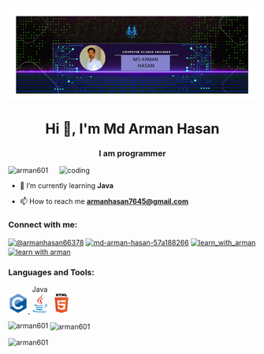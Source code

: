 <p align="center"> <img src="githubbannar2.png" alt="arman601" /> </p>
<h1 align="center">Hi 👋, I'm Md Arman Hasan</h1>
<h3 align="center">I am programmer</h3>
<img align="right"alt="coding"width="400"src="https://user-images.githubusercontent.com/55389276/140866485-8fb1c876-9a8f-4d6a-98dc-08c4981eaf70.gif">

<p align="left"> <img src="https://komarev.com/ghpvc/?username=arman601&label=Profile%20views&color=0e75b6&style=flat" alt="arman601" /> </p>

- 🌱 I’m currently learning **Java**

- 📫 How to reach me **armanhasan7645@gmail.com**

<h3 align="left">Connect with me:</h3>
<p align="left">
<a href="https://twitter.com/@armanhasan66378" target="blank"><img align="center" src="https://raw.githubusercontent.com/rahuldkjain/github-profile-readme-generator/master/src/images/icons/Social/twitter.svg" alt="@armanhasan66378" height="30" width="40" /></a>
<a href="https://linkedin.com/in/md-arman-hasan-57a188266" target="blank"><img align="center" src="https://raw.githubusercontent.com/rahuldkjain/github-profile-readme-generator/master/src/images/icons/Social/linked-in-alt.svg" alt="md-arman-hasan-57a188266" height="30" width="40" /></a>
<a href="https://instagram.com/learn_with_arman" target="blank"><img align="center" src="https://raw.githubusercontent.com/rahuldkjain/github-profile-readme-generator/master/src/images/icons/Social/instagram.svg" alt="learn_with_arman" height="30" width="40" /></a>
<a href="https://www.youtube.com/c/learn with arman" target="blank"><img align="center" src="https://raw.githubusercontent.com/rahuldkjain/github-profile-readme-generator/master/src/images/icons/Social/youtube.svg" alt="learn with arman" height="30" width="40" /></a>
</p>

<h3 align="left">Languages and Tools:</h3>
<p align="left"> 
  <a href="https://www.cprogramming.com/" target="_blank" rel="noreferrer"> 
    <img src="https://raw.githubusercontent.com/devicons/devicon/master/icons/c/c-original.svg" alt="c" width="40" height="40"/> 
  </a> 
  <span style="display: inline-block; text-align: center;">
    Java<br>
    <a href="https://www.java.com/" target="_blank" rel="noreferrer"> 
      <img src="https://raw.githubusercontent.com/devicons/devicon/master/icons/java/java-original.svg" alt="java" width="40" height="40"/> 
    </a> 
  </span>
  <a href="https://www.w3.org/html/" target="_blank" rel="noreferrer"> 
    <img src="https://raw.githubusercontent.com/devicons/devicon/master/icons/html5/html5-original-wordmark.svg" alt="html5" width="40" height="40"/> 
  </a> 
</p>



<p><img align="left" src="https://github-readme-stats.vercel.app/api/top-langs?username=arman601&show_icons=true&locale=en&layout=compact" alt="arman601" /></p>

<p>&nbsp;<img align="center" src="https://github-readme-stats.vercel.app/api?username=arman601&show_icons=true&locale=en" alt="arman601" /></p>

<p><img align="center" src="https://github-readme-streak-stats.herokuapp.com/?user=arman601&" alt="arman601" /></p>
